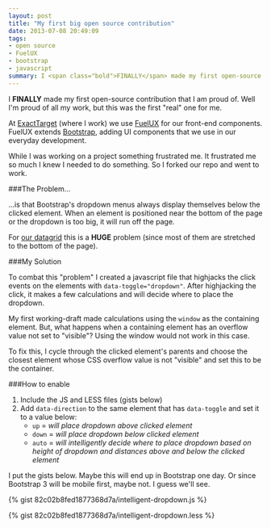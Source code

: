 ```yaml
---
layout: post
title: "My first big open source contribution"
date: 2013-07-08 20:49:09
tags:
- open source
- FuelUX
- bootstrap
- javascript
summary: I <span class="bold">FINALLY</span> made my first open-source contribution that I am proud of. Well I'm proud of all my work, but this was the first "real" one for me. @ExactTarget (where I work) we use FuelUX for our front-end components 
---
```


I **FINALLY** made my first open-source contribution that I am proud of. Well I'm proud of all my work, but this was the first "real" one for me.

At [ExactTarget][1] (where I work) we use [FuelUX][2] for our front-end components. FuelUX extends [Bootstrap][3], adding UI components that we use in our everyday development.

While I was working on a project something frustrated me. It frustrated me so much I knew I needed to do something. So I forked our repo and went to work.

###The Problem...

...is that Bootstrap's dropdown menus always display themselves below the clicked element. When an element is positioned near the bottom of the page or the dropdown is too big, it will run off the page.

For [our datagrid][4] this is a **HUGE** problem (since most of them are stretched to the bottom of the page).

###My Solution

To combat this "problem" I created a javascript file that highjacks the click events on the elements with `data-toggle="dropdown"`. After highjacking the click, it makes a few calculations and will decide where to place the dropdown.

My first working-draft made calculations using the `window` as the containing element. But, what happens when a containing element has an overflow value not set to "visible"? Using the window would not work in this case.

To fix this, I cycle through the clicked element's parents and choose the closest element whose CSS overflow value is not "visible" and set this to be the container.

###How to enable

1. Include the JS and LESS files (gists below)
2. Add `data-direction` to the same element that has `data-toggle` and set it to a value below:
    * `up` = _will place dropdown above clicked element_
    * `down` = _will place dropdown below clicked element_
    * `auto` = _will intelligently decide where to place dropdown based on height of dropdown and distances above and below the clicked element_

I put the gists below. Maybe this will end up in Bootstrap one day. Or since Bootstrap 3 will be mobile first, maybe not. I guess we'll see.

{% gist 82c02b8fed1877368d7a/intelligent-dropdown.js %}

{% gist 82c02b8fed1877368d7a/intelligent-dropdown.less %}

[1]: http://www.exacttarget.com
[2]: https://github.com/ExactTarget/fuelux
[3]: https://github.com/twitter/bootstrap
[4]: http://exacttarget.github.io/fuelux/#datagrid